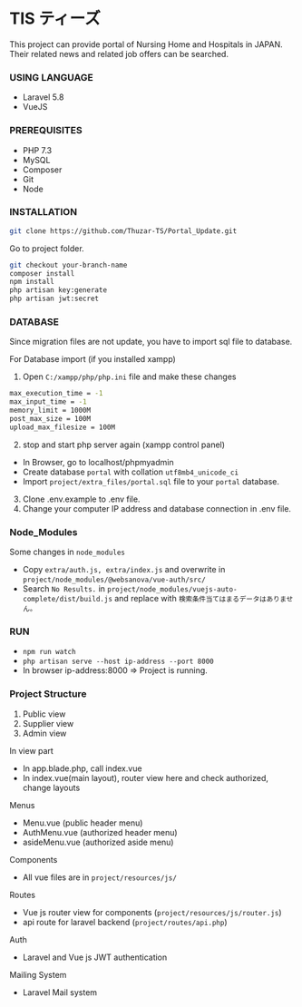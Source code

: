 # TIS ティーズ

This project can provide portal of Nursing Home and Hospitals in JAPAN. Their related news and related job offers can be searched.

### USING LANGUAGE

- Laravel 5.8
- VueJS

### PREREQUISITES

- PHP 7.3
- MySQL
- Composer
- Git
- Node

### INSTALLATION
```bash
git clone https://github.com/Thuzar-TS/Portal_Update.git
```
Go to project folder.
```bash
git checkout your-branch-name
composer install
npm install
php artisan key:generate
php artisan jwt:secret
```

### DATABASE
Since migration files are not update, you have to import sql file to database.

For Database import (if you installed xampp)
1. Open ```C:/xampp/php/php.ini``` file and make these changes
```bash
max_execution_time = -1
max_input_time = -1
memory_limit = 1000M
post_max_size = 100M
upload_max_filesize = 100M
```
2. stop and start php server again (xampp control panel)

- In Browser, go to localhost/phpmyadmin
- Create database ```portal``` with collation ```utf8mb4_unicode_ci```
- Import ```project/extra_files/portal.sql``` file to your ```portal``` database.

3. Clone .env.example to .env file.
4. Change your computer IP address and database connection in .env file.

### Node_Modules
Some changes in ```node_modules```
- Copy ```extra/auth.js, extra/index.js``` and overwrite in ```project/node_modules/@websanova/vue-auth/src/```
- Search ```No Results.``` in ```project/node_modules/vuejs-auto-complete/dist/build.js``` and replace with ```検索条件当てはまるデータはありません。```

### RUN
- ```npm run watch```
- ```php artisan serve --host ip-address --port 8000```
- In browser ip-address:8000 => Project is running.

### Project Structure
1. Public view
2. Supplier view
3. Admin view

In view part
- In app.blade.php, call index.vue
- In index.vue(main layout), router view here and check authorized, change layouts

Menus
- Menu.vue (public header menu)
- AuthMenu.vue (authorized header menu)
- asideMenu.vue (authorized aside menu)

Components
- All vue files are in ```project/resources/js/```

Routes
- Vue js router view for components (```project/resources/js/router.js```)
- api route for laravel backend (```project/routes/api.php```)

Auth
- Laravel and Vue js JWT authentication

Mailing System
- Laravel Mail system